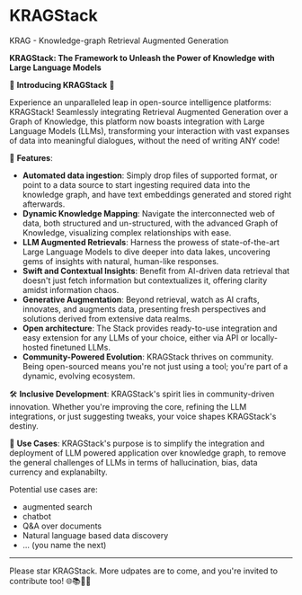 # KRAGStack
KRAG - Knowledge-graph Retrieval Augmented Generation

**KRAGStack: The Framework to Unleash the Power of Knowledge with Large Language Models**

🚀 **Introducing KRAGStack** 🚀

Experience an unparalleled leap in open-source intelligence platforms: KRAGStack! Seamlessly integrating Retrieval Augmented Generation over a Graph of Knowledge, this platform now boasts integration with Large Language Models (LLMs), transforming your interaction with vast expanses of data into meaningful dialogues, without the need of writing ANY code!

🌌 **Features**:

- **Automated data ingestion**: Simply drop files of supported format, or point to a data source to start ingesting required data into the knowledge graph, and have text embeddings generated and stored right afterwards. 
- **Dynamic Knowledge Mapping**: Navigate the interconnected web of data, both structured and un-structured, with the advanced Graph of Knowledge, visualizing complex relationships with ease.
- **LLM Augmented Retrievals**: Harness the prowess of state-of-the-art Large Language Models to dive deeper into data lakes, uncovering gems of insights with natural, human-like responses.
- **Swift and Contextual Insights**: Benefit from AI-driven data retrieval that doesn't just fetch information but contextualizes it, offering clarity amidst information chaos.
- **Generative Augmentation**: Beyond retrieval, watch as AI crafts, innovates, and augments data, presenting fresh perspectives and solutions derived from extensive data realms.
- **Open architecture**: The Stack provides ready-to-use integration and easy extension for any LLMs of your choice, either via API or locally-hosted finetuned LLMs.
- **Community-Powered Evolution**: KRAGStack thrives on community. Being open-sourced means you're not just using a tool; you're part of a dynamic, evolving ecosystem.

🛠️ **Inclusive Development**:
KRAGStack's spirit lies in community-driven innovation. Whether you're improving the core, refining the LLM integrations, or just suggesting tweaks, your voice shapes KRAGStack's destiny.

💼 **Use Cases**:
KRAGStack's purpose is to simplify the integration and deployment of LLM powered application over knowledge graph, to remove the general challenges of LLMs in terms of  hallucination, bias, data currency and explanabilty.

Potential use cases are: 
- augmented search
- chatbot
- Q&A over documents
- Natural language based data discovery
- ... (you name the next)


---

Please star KRAGStack. More udpates are to come, and you're invited to contribute too! 🌐📚🤖🚀
